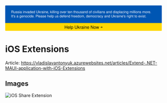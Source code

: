 [![Stand With Ukraine](https://raw.githubusercontent.com/vshymanskyy/StandWithUkraine/main/banner2-direct.svg)](https://stand-with-ukraine.pp.ua)

# iOS Extensions

Article: https://vladislavantonyuk.azurewebsites.net/articles/Extend-.NET-MAUI-application-with-iOS-Extensions

## Images

![iOS Share Extension](https://ik.imagekit.io/VladislavAntonyuk/vladislavantonyuk/articles/25/logo.gif)
